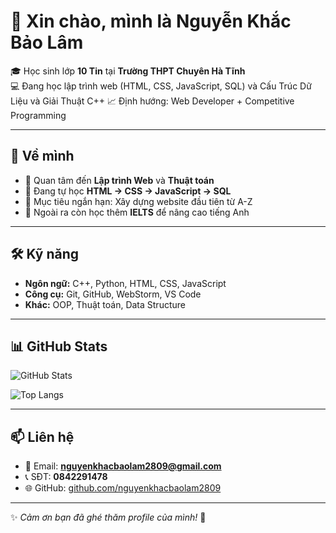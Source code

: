 # 👋 Xin chào, mình là **Nguyễn Khắc Bảo Lâm**

🎓 Học sinh lớp **10 Tin** tại **Trường THPT Chuyên Hà Tĩnh**  
💻 Đang học lập trình web (HTML, CSS, JavaScript, SQL) và Cấu Trúc Dữ Liệu và Giải Thuật C++
📈 Định hướng: Web Developer + Competitive Programming  

---

## 🚀 Về mình
- 🔭 Quan tâm đến **Lập trình Web** và **Thuật toán**
- 🌱 Đang tự học **HTML → CSS → JavaScript → SQL**
- 🎯 Mục tiêu ngắn hạn: Xây dựng website đầu tiên từ A-Z
- 📘 Ngoài ra còn học thêm **IELTS** để nâng cao tiếng Anh

---

## 🛠 Kỹ năng
- **Ngôn ngữ:** C++, Python, HTML, CSS, JavaScript  
- **Công cụ:** Git, GitHub, WebStorm, VS Code  
- **Khác:** OOP, Thuật toán, Data Structure  

---

## 📊 GitHub Stats
![GitHub Stats](https://github-readme-stats.vercel.app/api?username=nguyenkhacbaolam2809&show_icons=true&theme=radical)  

![Top Langs](https://github-readme-stats.vercel.app/api/top-langs/?username=nguyenkhacbaolam2809&layout=compact&theme=radical)

---

## 📫 Liên hệ
- 📧 Email: **nguyenkhacbaolam2809@gmail.com**  
- 📞 SĐT: **0842291478**  
- 🌐 GitHub: [github.com/nguyenkhacbaolam2809](https://github.com/nguyenkhacbaolam2809)  

---

✨ *Cảm ơn bạn đã ghé thăm profile của mình!* 🚀
